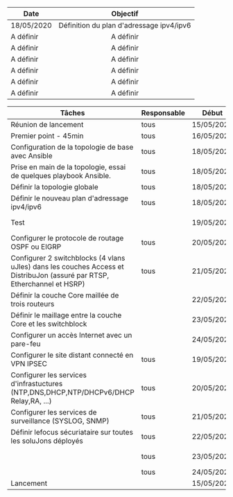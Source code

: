 | Date | Objectif | 
|----------|:-------------:| 
| 18/05/2020 | Définition du plan d'adressage ipv4/ipv6 |
| A définir |  A définir |
| A définir |  A définir |
| A définir |  A définir |
| A définir |  A définir |
| A définir |  A définir |
| A définir |  A définir |

| **Tâches**                                                                                                                   | **Responsable** | **Début**  | **Fin**    | **Jours** | **Statut**   |
|------------------------------------------------------------------------------------------------------------------------------|-----------------|------------|------------|-----------|--------------|
| Réunion de lancement                                                                                                         | tous            | 15/05/2020 | 15/05/2020 | 0         | Achevé       |
| Premier point \- 45min                                                                                                       | tous            | 16/05/2020 | 16/05/2020 | 0         | Achevé       |
| Configuration de la topologie de base avec Ansible                                                                           | tous            | 18/05/2020 | 18/05/2020 | 0         | Achevé       |
| Prise en main de la topologie, essai de quelques playbook Ansible\.                                                          | tous            | 18/05/2020 | 18/05/2020 | 0         | Achevé       |
| Définir la topologie globale                                                                                                 | tous            | 18/05/2020 | 18/05/2020 | 0         | Achevé       |
| Définir le nouveau plan d'adressage ipv4/ipv6                                                                                | tous            | 18/05/2020 | 19/05/2020 | 1         | En cours     |
| Test                                                                                                                         |                 | 19/05/2020 | 20/05/2020 | 1         | Non commencé |
| Configurer le protocole de routage OSPF ou EIGRP                                                                             | tous            | 20/05/2020 | 21/05/2020 | 1         | Non commencé |
| Configurer 2 switchblocks \(4 vlans uJles\) dans les couches Access et DistribuJon \(assuré par RTSP, Etherchannel et HSRP\) | tous            | 21/05/2020 | 22/05/2020 | 1         | Non commencé |
| Définir la couche Core maillée de trois routeurs                                                                             |                 | 22/05/2020 | 23/05/2020 | 1         | Non commencé |
| Définir le maillage entre la couche Core et les switchblock                                                                  |                 | 23/05/2020 | 24/05/2020 | 1         | Non commencé |
| Configurer un accès Internet avec un pare\-feu                                                                               |                 | 24/05/2020 | 25/05/2020 | 1         | Non commencé |
| Configurer le site distant connecté en VPN IPSEC                                                                             | tous            | 19/05/2020 | 23/05/2020 | 4         | Non commencé |
| Configurer les services d'infrastuctures \(NTP,DNS,DHCP,NTP/DHCPv6/DHCP Relay,RA, \.\.\.\)                                   | tous            | 20/05/2020 | 24/05/2020 | 4         | Non commencé |
| Configurer les services de surveillance \(SYSLOG, SNMP\)                                                                     | tous            | 21/05/2020 | 25/05/2020 | 4         | Non commencé |
| Définir lefocus sécuriataire sur toutes les soluJons déployés                                                                | tous            | 22/05/2020 | 26/05/2020 | 4         | Non commencé |
|                                                                                                                              | tous            | 23/05/2020 | 27/05/2020 | 4         | Non commencé |
|                                                                                                                              | tous            | 24/05/2020 | 28/05/2020 | 4         | En retard    |
| Lancement                                                                                                                    |                 | 15/05/2020 | 29/05/2020 | 14        |              |
